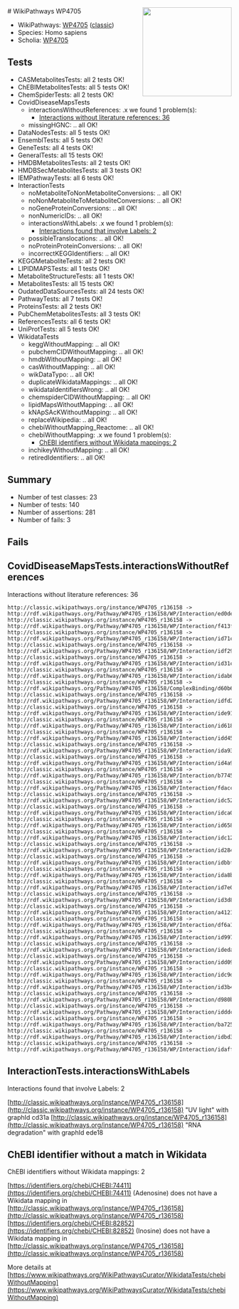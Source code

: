 <img style="float: right; width: 200px" src="https://cms-assets.nporadio.nl/npo3fm/NPO-Serious-Request-Logo-Groen-Ik-Steun-RGB.png" />
# WikiPathways WP4705

* WikiPathways: [WP4705](https://wikipathways.org/pathways/WP4705) ([classic](https://classic.wikipathways.org/instance/WP4705))
* Species: Homo sapiens
* Scholia: [WP4705](https://scholia.toolforge.org/wikipathways/WP4705)
## Tests
* CASMetabolitesTests: all 2 tests OK!
* ChEBIMetabolitesTests: all 5 tests OK!
* ChemSpiderTests: all 2 tests OK!
* CovidDiseaseMapsTests
    * interactionsWithoutReferences: .x we found 1 problem(s):
        * [Interactions without literature references: 36](#9701cd25)
    * missingHGNC: .. all OK!
* DataNodesTests: all 5 tests OK!
* EnsemblTests: all 5 tests OK!
* GeneTests: all 4 tests OK!
* GeneralTests: all 15 tests OK!
* HMDBMetabolitesTests: all 2 tests OK!
* HMDBSecMetabolitesTests: all 3 tests OK!
* IEMPathwayTests: all 6 tests OK!
* InteractionTests
    * noMetaboliteToNonMetaboliteConversions: .. all OK!
    * noNonMetaboliteToMetaboliteConversions: .. all OK!
    * noGeneProteinConversions: .. all OK!
    * nonNumericIDs: .. all OK!
    * interactionsWithLabels: .x we found 1 problem(s):
        * [Interactions found that involve Labels: 2](#630d2679)
    * possibleTranslocations: .. all OK!
    * noProteinProteinConversions: .. all OK!
    * incorrectKEGGIdentifiers: .. all OK!
* KEGGMetaboliteTests: all 2 tests OK!
* LIPIDMAPSTests: all 1 tests OK!
* MetaboliteStructureTests: all 1 tests OK!
* MetabolitesTests: all 15 tests OK!
* OudatedDataSourcesTests: all 24 tests OK!
* PathwayTests: all 7 tests OK!
* ProteinsTests: all 2 tests OK!
* PubChemMetabolitesTests: all 3 tests OK!
* ReferencesTests: all 6 tests OK!
* UniProtTests: all 5 tests OK!
* WikidataTests
    * keggWithoutMapping: .. all OK!
    * pubchemCIDWithoutMapping: .. all OK!
    * hmdbWithoutMapping: .. all OK!
    * casWithoutMapping: .. all OK!
    * wikDataTypo: .. all OK!
    * duplicateWikidataMappings: .. all OK!
    * wikidataIdentifiersWrong: .. all OK!
    * chemspiderCIDWithoutMapping: .. all OK!
    * lipidMapsWithoutMapping: .. all OK!
    * kNApSAcKWithoutMapping: .. all OK!
    * replaceWikipedia: .. all OK!
    * chebiWithoutMapping_Reactome: .. all OK!
    * chebiWithoutMapping: .x we found 1 problem(s):
        * [ChEBI identifiers without Wikidata mappings: 2](#a8d554ce)
    * inchikeyWithoutMapping: .. all OK!
    * retiredIdentifiers: .. all OK!


## Summary

* Number of test classes: 23
* Number of tests: 140
* Number of assertions: 281
* Number of fails: 3

## Fails

<a name="9701cd25" />

## CovidDiseaseMapsTests.interactionsWithoutReferences

Interactions without literature references: 36
```
http://classic.wikipathways.org/instance/WP4705_r136158 -> http://rdf.wikipathways.org/Pathway/WP4705_r136158/WP/Interaction/ed0de
http://classic.wikipathways.org/instance/WP4705_r136158 -> http://rdf.wikipathways.org/Pathway/WP4705_r136158/WP/Interaction/f413f
http://classic.wikipathways.org/instance/WP4705_r136158 -> http://rdf.wikipathways.org/Pathway/WP4705_r136158/WP/Interaction/id71c25215
http://classic.wikipathways.org/instance/WP4705_r136158 -> http://rdf.wikipathways.org/Pathway/WP4705_r136158/WP/Interaction/idf290c8fa
http://classic.wikipathways.org/instance/WP4705_r136158 -> http://rdf.wikipathways.org/Pathway/WP4705_r136158/WP/Interaction/id31c220f4
http://classic.wikipathways.org/instance/WP4705_r136158 -> http://rdf.wikipathways.org/Pathway/WP4705_r136158/WP/Interaction/idab62fb7b
http://classic.wikipathways.org/instance/WP4705_r136158 -> http://rdf.wikipathways.org/Pathway/WP4705_r136158/ComplexBinding/d60b6
http://classic.wikipathways.org/instance/WP4705_r136158 -> http://rdf.wikipathways.org/Pathway/WP4705_r136158/WP/Interaction/idfd223107
http://classic.wikipathways.org/instance/WP4705_r136158 -> http://rdf.wikipathways.org/Pathway/WP4705_r136158/WP/Interaction/ide910b442
http://classic.wikipathways.org/instance/WP4705_r136158 -> http://rdf.wikipathways.org/Pathway/WP4705_r136158/WP/Interaction/id61811f11
http://classic.wikipathways.org/instance/WP4705_r136158 -> http://rdf.wikipathways.org/Pathway/WP4705_r136158/WP/Interaction/idd45ff29e
http://classic.wikipathways.org/instance/WP4705_r136158 -> http://rdf.wikipathways.org/Pathway/WP4705_r136158/WP/Interaction/ida930645
http://classic.wikipathways.org/instance/WP4705_r136158 -> http://rdf.wikipathways.org/Pathway/WP4705_r136158/WP/Interaction/id4a94bff
http://classic.wikipathways.org/instance/WP4705_r136158 -> http://rdf.wikipathways.org/Pathway/WP4705_r136158/WP/Interaction/b7745
http://classic.wikipathways.org/instance/WP4705_r136158 -> http://rdf.wikipathways.org/Pathway/WP4705_r136158/WP/Interaction/fdacc
http://classic.wikipathways.org/instance/WP4705_r136158 -> http://rdf.wikipathways.org/Pathway/WP4705_r136158/WP/Interaction/idc52f8c77
http://classic.wikipathways.org/instance/WP4705_r136158 -> http://rdf.wikipathways.org/Pathway/WP4705_r136158/WP/Interaction/idca056563
http://classic.wikipathways.org/instance/WP4705_r136158 -> http://rdf.wikipathways.org/Pathway/WP4705_r136158/WP/Interaction/id658e2ed4
http://classic.wikipathways.org/instance/WP4705_r136158 -> http://rdf.wikipathways.org/Pathway/WP4705_r136158/WP/Interaction/idc12ee2d5
http://classic.wikipathways.org/instance/WP4705_r136158 -> http://rdf.wikipathways.org/Pathway/WP4705_r136158/WP/Interaction/id28463d3b
http://classic.wikipathways.org/instance/WP4705_r136158 -> http://rdf.wikipathways.org/Pathway/WP4705_r136158/WP/Interaction/idbbf5b0dd
http://classic.wikipathways.org/instance/WP4705_r136158 -> http://rdf.wikipathways.org/Pathway/WP4705_r136158/WP/Interaction/ida8bbcb3c
http://classic.wikipathways.org/instance/WP4705_r136158 -> http://rdf.wikipathways.org/Pathway/WP4705_r136158/WP/Interaction/id7e04d7bc
http://classic.wikipathways.org/instance/WP4705_r136158 -> http://rdf.wikipathways.org/Pathway/WP4705_r136158/WP/Interaction/id3d85da4c
http://classic.wikipathways.org/instance/WP4705_r136158 -> http://rdf.wikipathways.org/Pathway/WP4705_r136158/WP/Interaction/a4121
http://classic.wikipathways.org/instance/WP4705_r136158 -> http://rdf.wikipathways.org/Pathway/WP4705_r136158/WP/Interaction/df6a1
http://classic.wikipathways.org/instance/WP4705_r136158 -> http://rdf.wikipathways.org/Pathway/WP4705_r136158/WP/Interaction/id997e3eb9
http://classic.wikipathways.org/instance/WP4705_r136158 -> http://rdf.wikipathways.org/Pathway/WP4705_r136158/WP/Interaction/ideda7de2a
http://classic.wikipathways.org/instance/WP4705_r136158 -> http://rdf.wikipathways.org/Pathway/WP4705_r136158/WP/Interaction/idd096d760
http://classic.wikipathways.org/instance/WP4705_r136158 -> http://rdf.wikipathways.org/Pathway/WP4705_r136158/WP/Interaction/idc9dfed8a
http://classic.wikipathways.org/instance/WP4705_r136158 -> http://rdf.wikipathways.org/Pathway/WP4705_r136158/WP/Interaction/id3b4d59a9
http://classic.wikipathways.org/instance/WP4705_r136158 -> http://rdf.wikipathways.org/Pathway/WP4705_r136158/WP/Interaction/d980b
http://classic.wikipathways.org/instance/WP4705_r136158 -> http://rdf.wikipathways.org/Pathway/WP4705_r136158/WP/Interaction/idddca2baf
http://classic.wikipathways.org/instance/WP4705_r136158 -> http://rdf.wikipathways.org/Pathway/WP4705_r136158/WP/Interaction/ba725
http://classic.wikipathways.org/instance/WP4705_r136158 -> http://rdf.wikipathways.org/Pathway/WP4705_r136158/WP/Interaction/idbd3bcc46
http://classic.wikipathways.org/instance/WP4705_r136158 -> http://rdf.wikipathways.org/Pathway/WP4705_r136158/WP/Interaction/idaffa35d6
```

<a name="630d2679" />

## InteractionTests.interactionsWithLabels

Interactions found that involve Labels: 2

[http://classic.wikipathways.org/instance/WP4705_r136158](http://classic.wikipathways.org/instance/WP4705_r136158) "UV light" with graphId cd31a
[http://classic.wikipathways.org/instance/WP4705_r136158](http://classic.wikipathways.org/instance/WP4705_r136158) "RNA 
degradation" with graphId ede18


<a name="a8d554ce" />

## ChEBI identifier without a match in Wikidata

ChEBI identifiers without Wikidata mappings: 2

[https://identifiers.org/chebi/CHEBI:74411](https://identifiers.org/chebi/CHEBI:74411) (Adenosine) does not have a Wikidata mapping in [http://classic.wikipathways.org/instance/WP4705_r136158](http://classic.wikipathways.org/instance/WP4705_r136158)
[https://identifiers.org/chebi/CHEBI:82852](https://identifiers.org/chebi/CHEBI:82852) (Inosine) does not have a Wikidata mapping in [http://classic.wikipathways.org/instance/WP4705_r136158](http://classic.wikipathways.org/instance/WP4705_r136158)


More details at [https://www.wikipathways.org/WikiPathwaysCurator/WikidataTests/chebiWithoutMapping](https://www.wikipathways.org/WikiPathwaysCurator/WikidataTests/chebiWithoutMapping)

